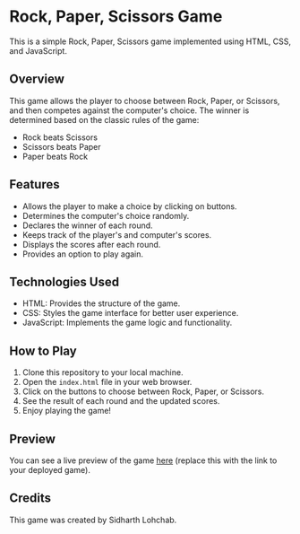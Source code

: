 # Rock, Paper, Scissors Game

This is a simple Rock, Paper, Scissors game implemented using HTML, CSS, and JavaScript.

## Overview

This game allows the player to choose between Rock, Paper, or Scissors, and then competes against the computer's choice. The winner is determined based on the classic rules of the game:

- Rock beats Scissors
- Scissors beats Paper
- Paper beats Rock

## Features

- Allows the player to make a choice by clicking on buttons.
- Determines the computer's choice randomly.
- Declares the winner of each round.
- Keeps track of the player's and computer's scores.
- Displays the scores after each round.
- Provides an option to play again.

## Technologies Used

- HTML: Provides the structure of the game.
- CSS: Styles the game interface for better user experience.
- JavaScript: Implements the game logic and functionality.

## How to Play

1. Clone this repository to your local machine.
2. Open the `index.html` file in your web browser.
3. Click on the buttons to choose between Rock, Paper, or Scissors.
4. See the result of each round and the updated scores.
5. Enjoy playing the game!

## Preview

You can see a live preview of the game [here](#) (replace this with the link to your deployed game).

## Credits

This game was created by Sidharth Lohchab.

